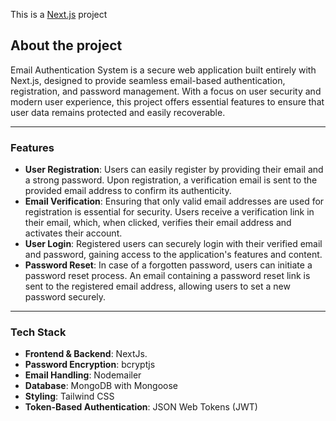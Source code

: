 This is a [Next.js](https://nextjs.org/) project 

## About the project
Email Authentication System is a secure  web application built entirely with Next.js, designed to provide seamless email-based authentication, registration, and password management. With a focus on user security and modern user experience, this project offers essential features to ensure that user data remains protected and easily recoverable.

---

### Features 
- **User Registration**: Users can easily register by providing their email and a strong password. Upon registration, a verification email is sent to the provided email address to confirm its authenticity.
- **Email Verification**: Ensuring that only valid email addresses are used for registration is essential for security. Users receive a verification link in their email, which, when clicked, verifies their email address and activates their account.
- **User Login**: Registered users can securely login with their verified email and password, gaining access to the application's features and content.
- **Password Reset**: In case of a forgotten password, users can initiate a password reset process. An email containing a password reset link is sent to the registered email address, allowing users to set a new password securely.

---

### Tech Stack
- **Frontend & Backend**: NextJs.
- **Password Encryption**: bcryptjs
- **Email Handling**: Nodemailer
- **Database**: MongoDB with Mongoose
- **Styling**: Tailwind CSS
- **Token-Based Authentication**: JSON Web Tokens (JWT) 

